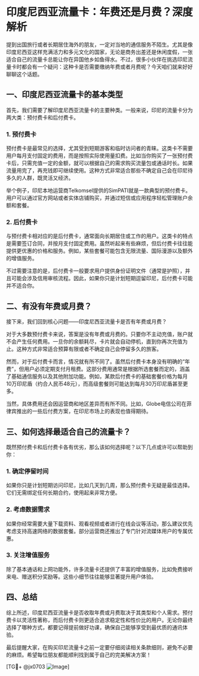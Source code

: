 # 印度尼西亚流量卡：年费还是月费？深度解析

提到出国旅行或者长期居住海外的朋友，一定对当地的通信服务不陌生。尤其是像印度尼西亚这样充满活力和多元文化的国家，无论是商务出差还是休闲度假，一张适合自己的流量卡总能让你在异国他乡如鱼得水。不过，很多小伙伴在挑选印尼流量卡时都会有一个疑问：这种卡是否需要缴纳年费或者月费呢？今天咱们就来好好聊聊这个话题。

## 一、印度尼西亚流量卡的基本类型

首先，我们需要了解印度尼西亚流量卡的主要种类。一般来说，印尼的流量卡分为两大类：预付费卡和后付费卡。

### 1. 预付费卡

预付费卡是最常见的选择，尤其受到短期游客和临时访问者的青睐。这类卡不需要用户每月支付固定的费用，而是按照实际使用量扣费。比如当你购买了一张预付费卡后，只需充值一定的金额，就可以根据自己的需求购买流量包或通话时长。如果流量用完了，再充钱即可继续使用。这种方式非常适合那些不确定自己会在印尼待多久的人群，既灵活又经济。

举个例子，印尼本地运营商Telkomsel提供的SimPATI就是一款典型的预付费卡。用户可以通过官方网站或者实体店铺购买，并通过短信或应用程序轻松管理账户余额和套餐。

### 2. 后付费卡

与预付费卡相对应的是后付费卡，通常面向长期居住或工作的用户。这类卡的特点是需要签订合同，并按月支付固定费用。虽然听起来有些麻烦，但后付费卡往往能提供更优惠的价格和服务。例如，某些套餐可能包含无限流量、国际漫游以及额外的增值服务。

不过需要注意的是，后付费卡一般要求用户提供身份证明文件（通常是护照），并且可能会涉及信用审核流程。因此，如果你只是计划短期逗留印尼，后付费卡可能并不适合你。

## 二、有没有年费或月费？

接下来，我们回到核心问题——印度尼西亚流量卡是否有年费或月费？

对于大多数预付费卡来说，答案是没有年费或月费的。只要你不主动充值，账户就不会产生任何费用。一旦你的余额耗尽，卡片就会自动停机，直到你再次充值为止。这种方式非常适合预算有限或者不确定自己会停留多久的旅客。

然而，对于后付费卡而言，情况就有所不同了。虽然后付费卡本身没有明确的“年费”，但用户必须定期支付月租费。这部分费用通常是根据所选套餐而定的，涵盖了基础通信服务以及其他附加功能。例如，某款后付费卡的基础套餐价格为每月10万印尼盾（约合人民币48元），而高级套餐则可能达到每月30万印尼盾甚至更多。

当然，具体费用还会因运营商和地区差异而有所不同。比如，Globe电信公司在菲律宾推出的一些后付费方案，在印尼市场上的表现也值得期待。

## 三、如何选择最适合自己的流量卡？

既然预付费卡和后付费卡各有优劣，那么该如何选择呢？以下几点或许可以帮助到你：

### 1. 确定停留时间

如果你只是计划短期访问印尼，比如几天到几周，那么预付费卡无疑是最佳选择。它们无需绑定任何长期合约，使用起来非常方便。

### 2. 考虑数据需求

如果你经常需要大量下载资料、观看视频或者进行在线会议等活动，那么建议优先考虑支持高速网络的数据套餐。部分运营商还推出了专门针对流媒体用户的专属优惠。

### 3. 关注增值服务

除了基本通话和上网功能外，许多流量卡还提供了丰富的增值服务，比如免费接听来电、赠送积分奖励等。这些小细节往往能够显著提升用户体验。

## 四、总结

综上所述，印度尼西亚流量卡是否收取年费或月费取决于其类型和个人需求。预付费卡以灵活性著称，而后付费卡则更适合追求稳定性和性价比的用户。无论你最终选择了哪种方式，都要记得提前做好功课，确保自己能够享受到最优质的通讯体验。

最后提醒大家，在购买印尼流量卡之前一定要仔细阅读相关条款细则，避免不必要的麻烦。希望每位朋友都能顺利找到属于自己的完美解决方案！

[TG💪+ @jx0703 ![Image](https://github.com/user-attachments/assets/dbca1d08-cadb-493c-b0ec-ad6f7a83f270)]
